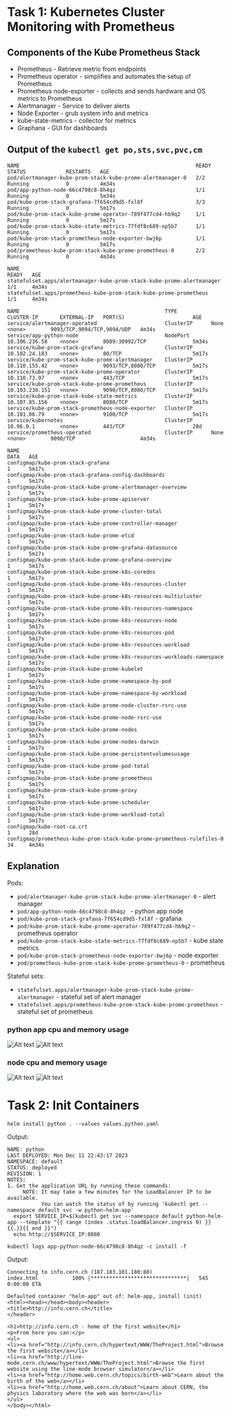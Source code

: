 # Task 1: Kubernetes Cluster Monitoring with Prometheus

## Components of the Kube Prometheus Stack
- Prometheus - Retrieve metric from endpoints
- Prometheus operator - simplifies and automates the setup of Prometheus
- Prometheus node-exporter - collects and sends hardware and OS metrics to Prometheus
- Alertmanager - Service to deliver alerts
- Node Exporter - grub system info and metrics
- kube-state-metrics - collector for metrics
- Graphana - GUI for dashboards

## Output of the `kubectl get po,sts,svc,pvc,cm`
```
NAME                                                         READY   STATUS             RESTARTS   AGE
pod/alertmanager-kube-prom-stack-kube-prome-alertmanager-0   2/2     Running            0          4m34s
pod/app-python-node-66c4798c8-8h4qz                          1/1     Running            0          5m34s
pod/kube-prom-stack-grafana-7f654cd9d5-fxl8f                 3/3     Running            0          5m17s
pod/kube-prom-stack-kube-prome-operator-789f477cd4-hb9q2     1/1     Running            0          5m17s
pod/kube-prom-stack-kube-state-metrics-77fdf8c689-np5b7      1/1     Running            0          5m17s
pod/kube-prom-stack-prometheus-node-exporter-bwj6p           1/1     Running            0          5m17s
pod/prometheus-kube-prom-stack-kube-prome-prometheus-0       2/2     Running            0          4m34s

NAME                                                                    READY   AGE
statefulset.apps/alertmanager-kube-prom-stack-kube-prome-alertmanager   1/1     4m34s
statefulset.apps/prometheus-kube-prom-stack-kube-prome-prometheus       1/1     4m34s

NAME                                               TYPE           CLUSTER-IP       EXTERNAL-IP   PORT(S)                      AGE     
service/alertmanager-operated                      ClusterIP      None             <none>        9093/TCP,9094/TCP,9094/UDP   4m34s   
service/app-python-node                            NodePort       10.106.236.58    <none>        8089:30992/TCP               5m34s     
service/kube-prom-stack-grafana                    ClusterIP      10.102.24.183    <none>        80/TCP                       5m17s
service/kube-prom-stack-kube-prome-alertmanager    ClusterIP      10.110.155.42    <none>        9093/TCP,8080/TCP            5m17s   
service/kube-prom-stack-kube-prome-operator        ClusterIP      10.110.73.97     <none>        443/TCP                      5m17s   
service/kube-prom-stack-kube-prome-prometheus      ClusterIP      10.103.238.151   <none>        9090/TCP,8080/TCP            5m17s   
service/kube-prom-stack-kube-state-metrics         ClusterIP      10.107.85.156    <none>        8080/TCP                     5m17s   
service/kube-prom-stack-prometheus-node-exporter   ClusterIP      10.101.86.79     <none>        9100/TCP                     5m17s   
service/kubernetes                                 ClusterIP      10.96.0.1        <none>        443/TCP                      28d     
service/prometheus-operated                        ClusterIP      None             <none>        9090/TCP                     4m34s   

NAME                                                                     DATA   AGE
configmap/kube-prom-stack-grafana                                        1      5m17s
configmap/kube-prom-stack-grafana-config-dashboards                      1      5m17s
configmap/kube-prom-stack-kube-prome-alertmanager-overview               1      5m17s
configmap/kube-prom-stack-kube-prome-apiserver                           1      5m17s
configmap/kube-prom-stack-kube-prome-cluster-total                       1      5m17s
configmap/kube-prom-stack-kube-prome-controller-manager                  1      5m17s
configmap/kube-prom-stack-kube-prome-etcd                                1      5m17s
configmap/kube-prom-stack-kube-prome-grafana-datasource                  1      5m17s
configmap/kube-prom-stack-kube-prome-grafana-overview                    1      5m17s
configmap/kube-prom-stack-kube-prome-k8s-coredns                         1      5m17s
configmap/kube-prom-stack-kube-prome-k8s-resources-cluster               1      5m17s
configmap/kube-prom-stack-kube-prome-k8s-resources-multicluster          1      5m17s
configmap/kube-prom-stack-kube-prome-k8s-resources-namespace             1      5m17s
configmap/kube-prom-stack-kube-prome-k8s-resources-node                  1      5m17s
configmap/kube-prom-stack-kube-prome-k8s-resources-pod                   1      5m17s
configmap/kube-prom-stack-kube-prome-k8s-resources-workload              1      5m17s
configmap/kube-prom-stack-kube-prome-k8s-resources-workloads-namespace   1      5m17s
configmap/kube-prom-stack-kube-prome-kubelet                             1      5m17s
configmap/kube-prom-stack-kube-prome-namespace-by-pod                    1      5m17s
configmap/kube-prom-stack-kube-prome-namespace-by-workload               1      5m17s
configmap/kube-prom-stack-kube-prome-node-cluster-rsrc-use               1      5m17s
configmap/kube-prom-stack-kube-prome-node-rsrc-use                       1      5m17s
configmap/kube-prom-stack-kube-prome-nodes                               1      5m17s
configmap/kube-prom-stack-kube-prome-nodes-darwin                        1      5m17s
configmap/kube-prom-stack-kube-prome-persistentvolumesusage              1      5m17s
configmap/kube-prom-stack-kube-prome-pod-total                           1      5m17s
configmap/kube-prom-stack-kube-prome-prometheus                          1      5m17s
configmap/kube-prom-stack-kube-prome-proxy                               1      5m17s
configmap/kube-prom-stack-kube-prome-scheduler                           1      5m17s
configmap/kube-prom-stack-kube-prome-workload-total                      1      5m17s
configmap/kube-root-ca.crt                                               1      28d
configmap/prometheus-kube-prom-stack-kube-prome-prometheus-rulefiles-0   34     4m34s
```

## Explanation
Pods: 
- `pod/alertmanager-kube-prom-stack-kube-prome-alertmanager-0` - alert manager
- `pod/app-python-node-66c4798c8-8h4qz ` - python app node
- `pod/kube-prom-stack-grafana-7f654cd9d5-fxl8f` - grafana
- `pod/kube-prom-stack-kube-prome-operator-789f477cd4-hb9q2` - prometheus operator
- `pod/kube-prom-stack-kube-state-metrics-77fdf8c689-np5b7` - kube state metrics
- `pod/kube-prom-stack-prometheus-node-exporter-bwj6p` - node exporter
- `pod/prometheus-kube-prom-stack-kube-prome-prometheus-0` - prometheus

Stateful sets:
- `statefulset.apps/alertmanager-kube-prom-stack-kube-prome-alertmanager` - stateful set of alert manager
- `statefulset.apps/prometheus-kube-prom-stack-kube-prome-prometheus` - stateful set of prometheus

### python app cpu and memory usage
![Alt text](image.png)
![Alt text](image-1.png)

### node cpu and memory usage
![Alt text](image-2.png)
![Alt text](image-3.png)

# Task 2: Init Containers

`helm install python . --values values.python.yaml`

Output:
```
NAME: python
LAST DEPLOYED: Mon Dec 11 22:43:17 2023
NAMESPACE: default
STATUS: deployed
REVISION: 1
NOTES:
1. Get the application URL by running these commands:
     NOTE: It may take a few minutes for the LoadBalancer IP to be available.
           You can watch the status of by running 'kubectl get --namespace default svc -w python-helm-app'
  export SERVICE_IP=$(kubectl get svc --namespace default python-helm-app --template "{{ range (index .status.loadBalancer.ingress 0) }}{{.}}{{ end }}")
  echo http://$SERVICE_IP:8080
```

`kubectl logs app-python-node-66c4798c8-8h4qz -c install -f`

Output:
```
Connecting to info.cern.ch (187.183.101.180:80)
index.html           100% |*******************************|   545   0:00:00 ETA

Defaulted container "helm-app" out of: helm-app, install (init)
<html><head></head><body><header>
<title>http://info.cern.ch</title>
</header>

<h1>http://info.cern.ch - home of the first website</h1>
<p>From here you can:</p>
<ul>
<li><a href="http://info.cern.ch/hypertext/WWW/TheProject.html">Browse the first website</a></li>
<li><a href="http://line-mode.cern.ch/www/hypertext/WWW/TheProject.html">Browse the first website using the line-mode browser simulator</a></li>
<li><a href="http://home.web.cern.ch/topics/birth-web">Learn about the birth of the web</a></li>
<li><a href="http://home.web.cern.ch/about">Learn about CERN, the physics laboratory where the web was born</a></li>
</ul>
</body></html>
```